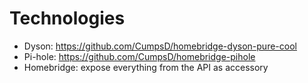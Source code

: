 # Technologies

* Dyson: https://github.com/CumpsD/homebridge-dyson-pure-cool
* Pi-hole: https://github.com/CumpsD/homebridge-pihole
* Homebridge: expose everything from the API as accessory
